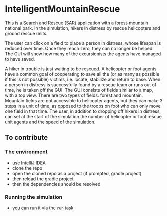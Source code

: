 # IntelligentMountainRescue

This is a Search and Rescue (SAR) application with a 
forest-mountain national park. In the simulation, hikers in distress
by rescue helicopters and ground rescue units.  
  
The user can click on a field to place a person in distress, whose lifespan is reduced over time. 
Once they reach zero, they can no longer be helped. 
The GUI will show how many of the excursionists the agents have managed to have saved.  

A hiker in trouble is just waiting to be rescued. 
A helicopter or foot agents have a common goal of cooperating to save all the
(or as many as possible if this is not possible) victims, i.e.
locate, stabilize and return to base. When a person in distress 
is successfully found by a rescue team or runs out of time, he is taken off the
GUI. The GUI consists of fields similar to a map, with a top view.
There are two types of fields: forest and mountain. 
Mountain fields are not accessible to helicopter agents, but they can make 3 steps in a unit of time, as opposed to the troops on foot who can only move one field in that time. 
The user, in addition to dropping off hikers in distress, can set at the start of the simulation
the number of helicopter or foot rescue unit agents and the speed of the simulation.


## To contribute
### The environment
- use IntelliJ IDEA
- clone the repo
- open the cloned repo as a project (if prompted, gradle project)
- then reload the gradle project
- then the dependencies should be resolved
### Running the simulation
- you can run it via the `run` task
